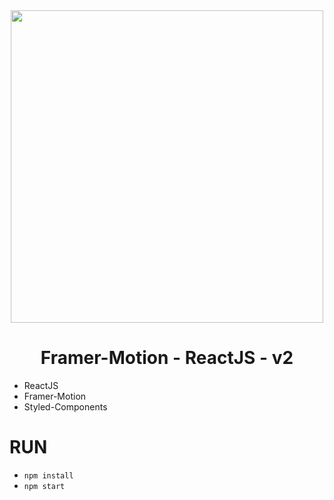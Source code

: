 <div align="center">
    <img src="https://cdn.hashnode.com/res/hashnode/image/upload/v1676480733184/fd1e3866-7cd0-4fec-a472-579f60870dd6.jpeg" width="500"/>
</div>

<div align="center">
    <h1>Framer-Motion - ReactJS - v2</h1>
</div>

- ReactJS
- Framer-Motion
- Styled-Components

# RUN
- `npm install`
- `npm start`